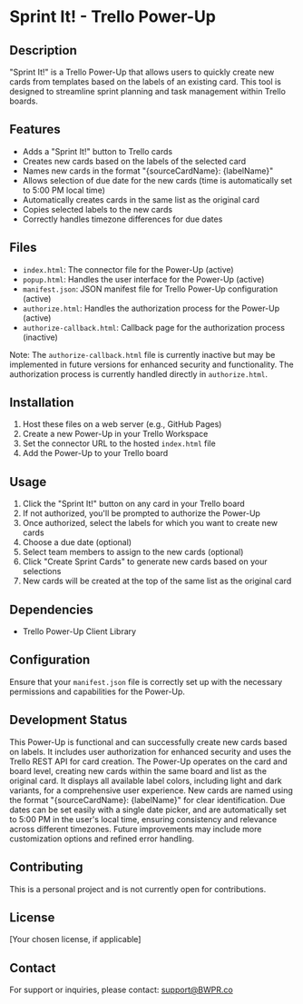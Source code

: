 # Sprint It! - Trello Power-Up

## Description
"Sprint It!" is a Trello Power-Up that allows users to quickly create new cards from templates based on the labels of an existing card. This tool is designed to streamline sprint planning and task management within Trello boards.

## Features
- Adds a "Sprint It!" button to Trello cards
- Creates new cards based on the labels of the selected card
- Names new cards in the format "{sourceCardName}: {labelName}"
- Allows selection of due date for the new cards (time is automatically set to 5:00 PM local time)
- Automatically creates cards in the same list as the original card
- Copies selected labels to the new cards
- Correctly handles timezone differences for due dates

## Files
- `index.html`: The connector file for the Power-Up (active)
- `popup.html`: Handles the user interface for the Power-Up (active)
- `manifest.json`: JSON manifest file for Trello Power-Up configuration (active)
- `authorize.html`: Handles the authorization process for the Power-Up (active)
- `authorize-callback.html`: Callback page for the authorization process (inactive)

Note: The `authorize-callback.html` file is currently inactive but may be implemented in future versions for enhanced security and functionality. The authorization process is currently handled directly in `authorize.html`.

## Installation
1. Host these files on a web server (e.g., GitHub Pages)
2. Create a new Power-Up in your Trello Workspace
3. Set the connector URL to the hosted `index.html` file
4. Add the Power-Up to your Trello board

## Usage
1. Click the "Sprint It!" button on any card in your Trello board
2. If not authorized, you'll be prompted to authorize the Power-Up
3. Once authorized, select the labels for which you want to create new cards
4. Choose a due date (optional)
5. Select team members to assign to the new cards (optional)
6. Click "Create Sprint Cards" to generate new cards based on your selections
7. New cards will be created at the top of the same list as the original card

## Dependencies
- Trello Power-Up Client Library

## Configuration
Ensure that your `manifest.json` file is correctly set up with the necessary permissions and capabilities for the Power-Up.

## Development Status
This Power-Up is functional and can successfully create new cards based on labels. It includes user authorization for enhanced security and uses the Trello REST API for card creation. The Power-Up operates on the card and board level, creating new cards within the same board and list as the original card. It displays all available label colors, including light and dark variants, for a comprehensive user experience. New cards are named using the format "{sourceCardName}: {labelName}" for clear identification. Due dates can be set easily with a single date picker, and are automatically set to 5:00 PM in the user's local time, ensuring consistency and relevance across different timezones. Future improvements may include more customization options and refined error handling.

## Contributing
This is a personal project and is not currently open for contributions.

## License
[Your chosen license, if applicable]

## Contact
For support or inquiries, please contact: support@BWPR.co
